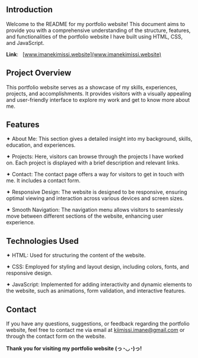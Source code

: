 ## Introduction
Welcome to the README for my portfolio website! This document aims to provide you with a comprehensive understanding of the structure, features, and functionalities of the portfolio website I have built using HTML, CSS, and JavaScript.

__Link__: &nbsp;  [www.imanekimissi.website](www.imanekimissi.website)

## Project Overview
This portfolio website serves as a showcase of my skills, experiences, projects, and accomplishments. It provides visitors with a visually appealing and user-friendly interface to explore my work and get to know more about me.

## Features

&#10022; About Me: This section gives a detailed insight into my background, skills, education, and experiences.

&#10022; Projects: Here, visitors can browse through the projects I have worked on. Each project is displayed with a brief description and relevant links.

&#10022; Contact: The contact page offers a way for visitors to get in touch with me. It includes a contact form.

&#10022; Responsive Design: The website is designed to be responsive, ensuring optimal viewing and interaction across various devices and screen sizes.

&#10022; Smooth Navigation: The navigation menu allows visitors to seamlessly move between different sections of the website, enhancing user experience.

## Technologies Used

&#10022; HTML: Used for structuring the content of the website.

&#10022; CSS: Employed for styling and layout design, including colors, fonts, and responsive design.

&#10022; JavaScript: Implemented for adding interactivity and dynamic elements to the website, such as animations, form validation, and interactive features.

## Contact
If you have any questions, suggestions, or feedback regarding the portfolio website, feel free to contact me via email at kiimissi.imane@gmail.com or through the contact form on the website.


__Thank you for visiting my portfolio website (っ◔◡◔)っ!__

